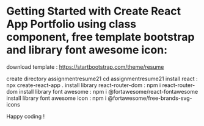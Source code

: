 # Getting Started with Create React App Portfolio using class component, free template bootstrap and library font awesome icon:
download template : https://startbootstrap.com/theme/resume

create directory assignmentresume21
cd assignmentresume21
install react : npx create-react-app .
install library react-router-dom : npm i react-router-dom
install library font awesome : npm i @fortawesome/react-fontawesome
install library font awesome icon : npm i @fortawesome/free-brands-svg-icons

Happy coding !
